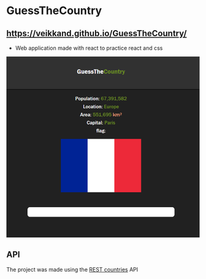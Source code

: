 # GuessTheCountry
## https://veikkand.github.io/GuessTheCountry/
* Web application made with react to practice react and css

![Screenshot of GuessTheCountry](https://github.com/VeikkaND/GuessTheCountry/blob/master/image.png "GuessTheCountry")

## API
The project was made using the [REST countries] API 

[REST countries]: https://restcountries.com/
